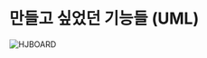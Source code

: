 # 만들고 싶었던 기능들 (UML)
![HJBOARD](https://user-images.githubusercontent.com/81272691/119304271-fddfef00-bca1-11eb-82ee-08c0621880ba.png)
